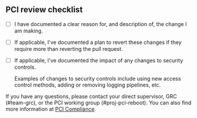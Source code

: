 ## PCI review checklist

<!-- heimdall_github_prtemplate:grc-pci_dss-2024-01-05 -->

- [ ] I have documented a clear reason for, and description of, the change I am making.

- [ ] If applicable, I've documented a plan to revert these changes if they require more than reverting the pull request.

- [ ] If applicable, I've documented the impact of any changes to security controls.

  Examples of changes to security controls include using new access control methods, adding or removing logging pipelines, etc.

If you have any questions, please contact your direct supervisor, GRC (#team-grc), or the PCI working group (#proj-pci-reboot). You can also find more information at [PCI Compliance](https://hashicorp.atlassian.net/wiki/spaces/SEC/pages/2784559202/PCI+Compliance).
